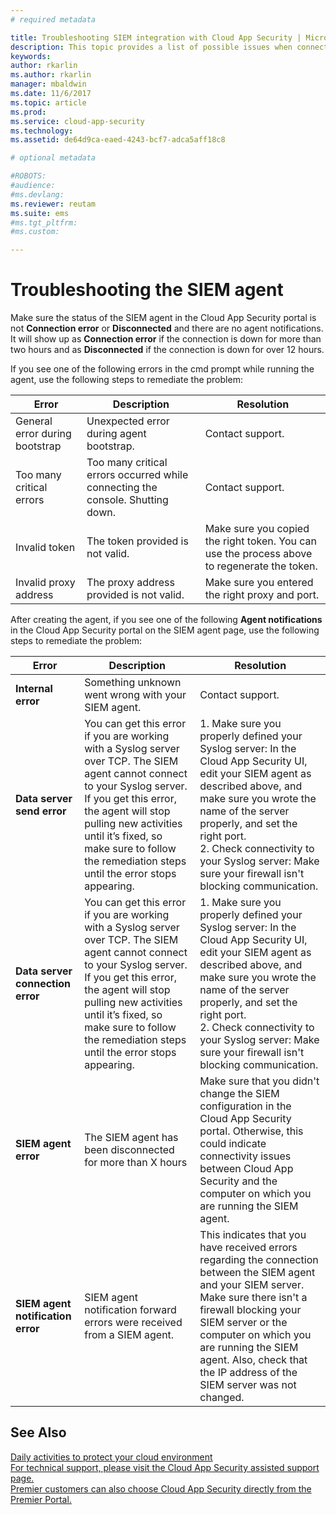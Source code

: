 ```yaml
---
# required metadata

title: Troubleshooting SIEM integration with Cloud App Security | Microsoft Docs
description: This topic provides a list of possible issues when connecting your SIEM to Cloud App Security and provides resolutions for each.
keywords:
author: rkarlin
ms.author: rkarlin
manager: mbaldwin
ms.date: 11/6/2017
ms.topic: article
ms.prod:
ms.service: cloud-app-security
ms.technology:
ms.assetid: de64d9ca-eaed-4243-bcf7-adca5aff18c8

# optional metadata

#ROBOTS:
#audience:
#ms.devlang:
ms.reviewer: reutam
ms.suite: ems
#ms.tgt_pltfrm:
#ms.custom:

---
```


# Troubleshooting the SIEM agent

Make sure the status of the SIEM agent in the Cloud App Security portal is not **Connection error** or **Disconnected** and there are no agent notifications. It will show up as **Connection error** if the connection is down for more than two hours and as **Disconnected** if the connection is down for over 12 hours.

If you see one of the following errors in the cmd prompt while running the agent, use the following steps to remediate the problem:

|Error|Description|Resolution|
|----|----|----|
|General error during bootstrap|Unexpected error during agent bootstrap.|Contact support.|
|Too many critical errors|Too many critical errors occurred while connecting the console. Shutting down.|Contact support.|
|Invalid token|The token provided is not valid.|Make sure you copied the right token. You can use the process above to regenerate the token.|
|Invalid proxy address|The proxy address provided is not valid.|Make sure you entered the right proxy and port.|


After creating the agent, if you see one of the following **Agent notifications** in the Cloud App Security portal on the SIEM agent page, use the following steps to remediate the problem:

|Error|Description|Resolution|
|----|----|----|
|**Internal error**|Something unknown went wrong with your SIEM agent.|Contact support.|
|**Data server send error**|You can get this error if you are working with a Syslog server over TCP. The SIEM agent cannot connect to your Syslog server.  If you get this error, the agent will stop pulling new activities until it’s fixed, so make sure to follow the remediation steps until the error stops appearing.|1. Make sure you properly defined your Syslog server: In the Cloud App Security UI, edit your SIEM agent as described above, and make sure you wrote the name of the server properly, and set the right port. </br>2. Check connectivity to your Syslog server: Make sure your firewall isn't blocking communication.| 
|**Data server connection error**| You can get this error if you are working with a Syslog server over TCP. The SIEM agent cannot connect to your Syslog server.  If you get this error, the agent will stop pulling new activities until it’s fixed, so make sure to follow the remediation steps until the error stops appearing.|1. Make sure you properly defined your Syslog server: In the Cloud App Security UI, edit your SIEM agent as described above, and make sure you wrote the name of the server properly, and set the right port. </br>2. Check connectivity to your Syslog server: Make sure your firewall isn't blocking communication.|
|**SIEM agent error**|The SIEM agent has been disconnected for more than X hours|Make sure that you didn't change the SIEM configuration in the Cloud App Security portal. Otherwise, this could indicate connectivity issues between Cloud App Security and the computer on which you are running the SIEM agent.|
|**SIEM agent notification error**|SIEM agent notification forward errors were received from a SIEM agent.|This indicates that you have received errors regarding the connection between the SIEM agent and your SIEM server. Make sure there isn't a firewall blocking your SIEM server or the computer on which you are running the SIEM agent. Also, check that the IP address of the SIEM server was not changed.|



## See Also  
[Daily activities to protect your cloud environment](daily-activities-to-protect-your-cloud-environment.md)   
[For technical support, please visit the Cloud App Security assisted support page.](http://support.microsoft.com/oas/default.aspx?prid=16031)   
[Premier customers can also choose Cloud App Security directly from the Premier Portal.](https://premier.microsoft.com/)  
  
  